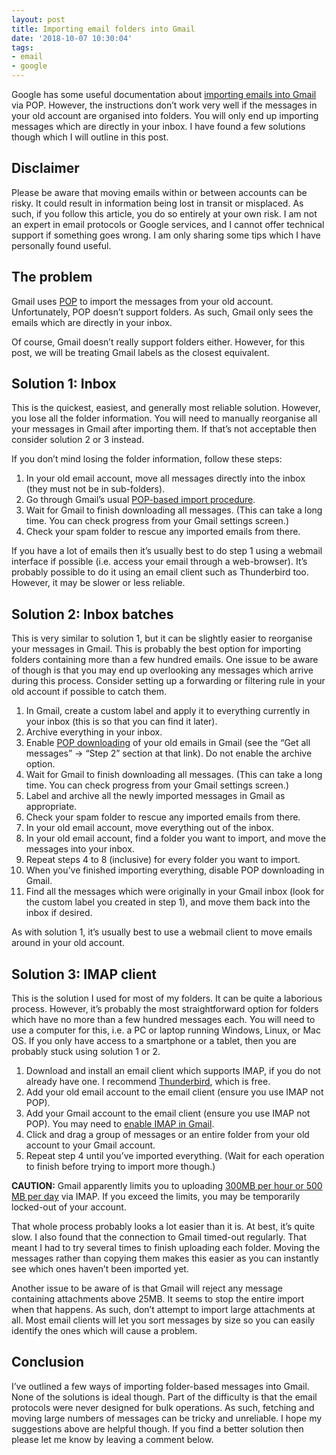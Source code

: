 ```yaml
---
layout: post
title: Importing email folders into Gmail
date: '2018-10-07 10:30:04'
tags:
- email
- google
---
```


Google has some useful documentation about [importing emails into Gmail](https://support.google.com/mail/answer/21289) via POP. However, the instructions don’t work very well if the messages in your old account are organised into folders. You will only end up importing messages which are directly in your inbox. I have found a few solutions though which I will outline in this post.

## Disclaimer

Please be aware that moving emails within or between accounts can be risky. It could result in information being lost in transit or misplaced. As such, if you follow this article, you do so entirely at your own risk. I am not an expert in email protocols or Google services, and I cannot offer technical support if something goes wrong. I am only sharing some tips which I have personally found useful.

## The problem

Gmail uses [POP](https://en.wikipedia.org/wiki/Post_Office_Protocol) to import the messages from your old account. Unfortunately, POP doesn’t support folders. As such, Gmail only sees the emails which are directly in your inbox.

Of course, Gmail doesn’t really support folders either. However, for this post, we will be treating Gmail labels as the closest equivalent.

## Solution 1: Inbox

This is the quickest, easiest, and generally most reliable solution. However, you lose all the folder information. You will need to manually reorganise all your messages in Gmail after importing them. If that’s not acceptable then consider solution 2 or 3 instead.

If you don’t mind losing the folder information, follow these steps:

1. In your old email account, move all messages directly into the inbox (they must not be in sub-folders).
2. Go through Gmail’s usual [POP-based import procedure](https://support.google.com/mail/answer/21289).
3. Wait for Gmail to finish downloading all messages. (This can take a long time. You can check progress from your Gmail settings screen.)
4. Check your spam folder to rescue any imported emails from there.

If you have a lot of emails then it’s usually best to do step 1 using a webmail interface if possible (i.e. access your email through a web-browser). It’s probably possible to do it using an email client such as Thunderbird too. However, it may be slower or less reliable.

## Solution 2: Inbox batches

This is very similar to solution 1, but it can be slightly easier to reorganise your messages in Gmail. This is probably the best option for importing folders containing more than a few hundred emails. One issue to be aware of though is that you may end up overlooking any messages which arrive during this process. Consider setting up a forwarding or filtering rule in your old account if possible to catch them.

1. In Gmail, create a custom label and apply it to everything currently in your inbox (this is so that you can find it later).
2. Archive everything in your inbox.
3. Enable [POP downloading](https://support.google.com/mail/answer/21289) of your old emails in Gmail (see the “Get all messages” -\> “Step 2” section at that link). Do not enable the archive option.
4. Wait for Gmail to finish downloading all messages. (This can take a long time. You can check progress from your Gmail settings screen.)
5. Label and archive all the newly imported messages in Gmail as appropriate.
6. Check your spam folder to rescue any imported emails from there.
7. In your old email account, move everything out of the inbox.
8. In your old email account, find a folder you want to import, and move the messages into your inbox.
9. Repeat steps 4 to 8 (inclusive) for every folder you want to import.
10. When you’ve finished importing everything, disable POP downloading in Gmail.
11. Find all the messages which were originally in your Gmail inbox (look for the custom label you created in step 1), and move them back into the inbox if desired.

As with solution 1, it’s usually best to use a webmail client to move emails around in your old account.

## Solution 3: IMAP client

This is the solution I used for most of my folders. It can be quite a laborious process. However, it’s probably the most straightforward option for folders which have no more than a few hundred messages each. You will need to use a computer for this, i.e. a PC or laptop running Windows, Linux, or Mac OS. If you only have access to a smartphone or a tablet, then you are probably stuck using solution 1 or 2.

1. Download and install an email client which supports IMAP, if you do not already have one. I recommend [Thunderbird](https://www.thunderbird.net), which is free.
2. Add your old email account to the email client (ensure you use IMAP not POP).
3. Add your Gmail account to the email client (ensure you use IMAP not POP). You may need to [enable IMAP in Gmail](https://support.google.com/mail/answer/7126229).
4. Click and drag a group of messages or an entire folder from your old account to your Gmail account.
5. Repeat step 4 until you’ve imported everything. (Wait for each operation to finish before trying to import more though.)

**CAUTION:** Gmail apparently limits you to uploading [300MB per hour or 500 MB per day](https://hiverhq.com/blog/gmail-and-google-apps-limits-every-admin-should-know/#Gmail) via IMAP. If you exceed the limits, you may be temporarily locked-out of your account.

That whole process probably looks a lot easier than it is. At best, it’s quite slow. I also found that the connection to Gmail timed-out regularly. That meant I had to try several times to finish uploading each folder. Moving the messages rather than copying them makes this easier as you can instantly see which ones haven’t been imported yet.

Another issue to be aware of is that Gmail will reject any message containing attachments above 25MB. It seems to stop the entire import when that happens. As such, don’t attempt to import large attachments at all. Most email clients will let you sort messages by size so you can easily identify the ones which will cause a problem.

## Conclusion

I’ve outlined a few ways of importing folder-based messages into Gmail. None of the solutions is ideal though. Part of the difficulty is that the email protocols were never designed for bulk operations. As such, fetching and moving large numbers of messages can be tricky and unreliable. I hope my suggestions above are helpful though. If you find a better solution then please let me know by leaving a comment below.

<!--kg-card-end: markdown-->